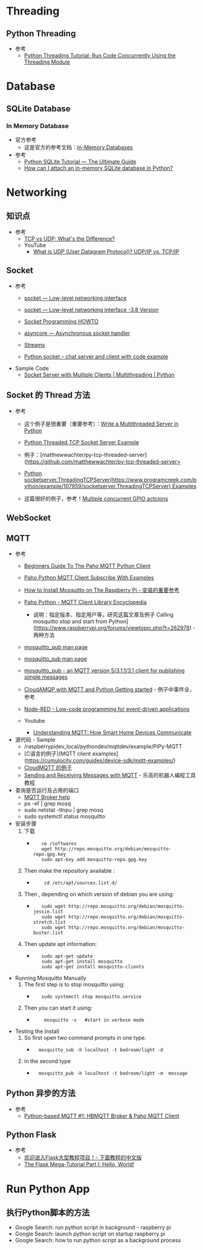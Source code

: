 # Threading
## Python Threading
   * 参考
      + [Python Threading Tutorial: Run Code Concurrently Using the Threading Module](https://www.youtube.com/watch?v=IEEhzQoKtQU)<br>
# Database
## SQLite Database
### In Memory Database
   * 官方参考
      + 这是官方的参考文档：[In-Memory Databases](https://www.sqlite.org/inmemorydb.html)<br>
   * 参考
      + [Python SQLite Tutorial — The Ultimate Guide](https://towardsdatascience.com/python-sqlite-tutorial-the-ultimate-guide-fdcb8d7a4f30)<br>
      + [How can I attach an in-memory SQLite database in Python?](https://stackoverflow.com/questions/32681761/how-can-i-attach-an-in-memory-sqlite-database-in-python/32681822#32681822)<br>

# Networking
## 知识点
   * 参考
      + [TCP vs UDP: What's the Difference?](https://www.guru99.com/tcp-vs-udp-understanding-the-difference.html)<br>
      + YouTube
         - [What is UDP (User Datagram Protocol)? UDP/IP vs. TCP/IP](https://www.youtube.com/watch?v=zFS0FaSqvcQ)<br>
## Socket
   * 参考
      + [socket — Low-level networking interface](https://docs.python.org/3/library/socket.html)<br>
      + [socket — Low-level networking interface -3.8 Version](https://docs.python.org/3.8/library/socket.html)<br>
      + [Socket Programming HOWTO](https://docs.python.org/3/howto/sockets.html)<br>
      + [asyncore — Asynchronous socket handler](https://docs.python.org/3.8/library/asyncore.html)<br>
      + [Streams](https://docs.python.org/3.8/library/asyncio-stream.html)<br>
      
      
      + [Python socket – chat server and client with code example](https://www.binarytides.com/code-chat-application-server-client-sockets-python/)<br>
   * Sample Code
      + [Socket Server with Multiple Clients | Multithreading | Python](https://codezup.com/socket-server-with-multiple-clients-model-multithreading-python/)<br>

## Socket 的 Thread 方法
   * 参考
      + 这个例子是很重要（重要参考）：[Write a Multithreaded Server in Python](https://www.techbeamers.com/python-tutorial-write-multithreaded-python-server/)<br>
      + [Python Threaded TCP Socket Server Example](https://forum.derivative.ca/t/python-threaded-tcp-socket-server-example/12002)<br>
      + 例子：[matthewwachter/py-tcp-threaded-server](https://github.com/matthewwachter/py-tcp-threaded-server><br>
      + [Python socketserver.ThreadingTCPServer(https://www.programcreek.com/python/example/107959/socketserver.ThreadingTCPServer) Examples]()<br>
      
      
      + 这篇很好的例子，参考！[Multiple concurrent GPIO actcions](https://www.raspberrypi.org/forums/viewtopic.php?t=175252)<br>
## WebSocket 

## MQTT
   * 参考
      + [Beginners Guide To The Paho MQTT Python Client](http://www.steves-internet-guide.com/into-mqtt-python-client/)<br>
      + [Paho Python MQTT Client Subscribe With Examples](http://www.steves-internet-guide.com/subscribing-topics-mqtt-client/)<br>
      + [How to Install Mosquitto on The Raspberry Pi - 安装的重要参考](https://stevessmarthomeguide.com/install-mosquitto-raspberry-pi/)<br>
      + [Paho Python - MQTT Client Library Encyclopedia](https://www.hivemq.com/blog/mqtt-client-library-paho-python/)<br>
         - 说明：指定版本、指定用户等，研究这篇文章及例子
Calling mosquitto stop and start from Python](https://www.raspberrypi.org/forums/viewtopic.php?t=262978) - 两种方法<br>
      + [mosquitto_pub man page](https://mosquitto.org/man/mosquitto_pub-1.html)<br>
      + [mosquitto_sub man page](https://mosquitto.org/man/mosquitto_sub-1.html)<br>
      + [mosquitto_pub - an MQTT version 5/3.1.1/3.1 client for publishing simple messages](https://manpages.debian.org/testing/mosquitto-clients/mosquitto_pub.1.en.html)<br>
      + [CloudAMQP with MQTT and Python Getting started](https://www.cloudamqp.com/docs/python_mqtt.html) - 例子中事件全，参考<br>
      
      + [Node-RED - Low-code programming for event-driven applications](https://nodered.org/)<br>
      + Youtube
         - [Understanding MQTT: How Smart Home Devices Communicate](https://www.youtube.com/watch?v=NjKK5ab0-Kk)<br>
   * 源代码 - Sample
      + /raspberrypidev_local/pythondev/mqttdev/example/PiPy-MQTT
      + [C语言的例子](MQTT client examples](https://cumulocity.com/guides/device-sdk/mqtt-examples/)<br>
      + [CloudMQTT 的例子](https://www.cloudmqtt.com/docs/python.html)<br>
      + [Sending and Receiving Messages with MQTT](https://www.ev3dev.org/docs/tutorials/sending-and-receiving-messages-with-mqtt/) - 乐高的机器人编程工具教程<br>
   * 查询是否运行及占用的端口
      + [MQTT Broker help](https://www.raspberrypi.org/forums/viewtopic.php?t=268552)<br>
      + ps -ef | grep mosq
      + sudo netstat -tlnpu | grep mosq
      + sudo systemctl status mosquitto
   * 安装步骤
      1. 下载
         - ```
              ce /softwares
              wget http://repo.mosquitto.org/debian/mosquitto-repo.gpg.key
              sudo apt-key add mosquitto-repo.gpg.key
           ```
      2. Then make the repository available :
         - ```
               cd /etc/apt/sources.list.d/
           ```
      3. Then , depending on which version of debian you are using:
         - ```
              sudo wget http://repo.mosquitto.org/debian/mosquitto-jessie.list
              sudo wget http://repo.mosquitto.org/debian/mosquitto-stretch.list
              sudo wget http://repo.mosquitto.org/debian/mosquitto-buster.list
           ```
      4. Then update apt information:
         - ```
              sudo apt-get update
              sudo apt-get install mosquitto
              sudo apt-get install mosquitto-clients
           ```
   * Running Mosquitto Manually
      1. The first step is to stop mosquitto using:
         - ```
              sudo systemctl stop mosquitto.service 
           ```
      2. Then you can start it using:
         - ```
               mosquitto -v   #start in verbose mode
           ```
   * Testing the Install
      1. So first open two command prompts in one type.
         - ```
             mosquitto_sub -h localhost -t bedroom/light -d
           ```
      2. in the second type
         - ```
             mosquitto_pub -h localhost -t bedroom/light -m  message
           ```
## Python 异步的方法
   * 参考
      + [Python-based MQTT #1: HBMQTT Broker & Paho MQTT Client](https://www.youtube.com/watch?v=hmM4h174suk)<br>
## Python Flask
   * 参考
      + [欢迎进入Flask大型教程项目！- 下面教程的中文版](http://www.pythondoc.com/flask-mega-tutorial/)<br>
      + [The Flask Mega-Tutorial Part I: Hello, World!](https://blog.miguelgrinberg.com/post/the-flask-mega-tutorial-part-i-hello-world)<br>

# Run Python App
## 执行Python脚本的方法
   * Google Search: run python script in background - raspberry pi
   * Google Search: launch python script on startup raspberry pi
   * Google Search: how to run python script as a background process

